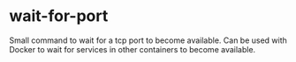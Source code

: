 # wait-for-port
Small command to wait for a tcp port to become available. Can be used with Docker to wait for services in other containers to become available.
